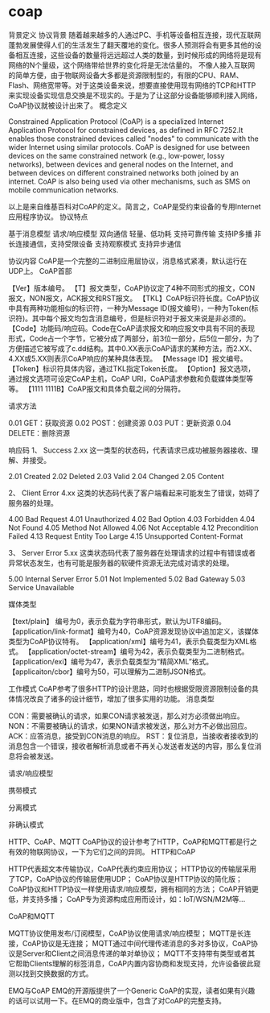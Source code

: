 # coap
背景定义
协议背景
随着越来越多的人通过PC、手机等设备相互连接，现代互联网蓬勃发展使得人们的生活发生了翻天覆地的变化。很多人预测将会有更多其他的设备相互连接，这些设备的数量将远远超过人类的数量，到时候形成的网络将是现有网络的N个量级，这个网络带给世界的变化将是无法估量的。
不像人接入互联网的简单方便，由于物联网设备大多都是资源限制型的，有限的CPU、RAM、Flash、网络宽带等。对于这类设备来说，想要直接使用现有网络的TCP和HTTP来实现设备实现信息交换是不现实的。于是为了让这部分设备能够顺利接入网络，CoAP协议就被设计出来了。
概念定义

Constrained Application Protocol (CoAP) is a specialized Internet Application Protocol for constrained devices, as defined in RFC 7252.It enables those constrained devices called "nodes" to communicate with the wider Internet using similar protocols. CoAP is designed for use between devices on the same constrained network (e.g., low-power, lossy networks), between devices and general nodes on the Internet, and between devices on different constrained networks both joined by an internet. CoAP is also being used via other mechanisms, such as SMS on mobile communication networks.

以上是来自维基百科对CoAP的定义。简言之，CoAP是受约束设备的专用Internet应用程序协议。
协议特点

基于消息模型
请求/响应模型
双向通信
轻量、低功耗
支持可靠传输
支持IP多播
非长连接通信，支持受限设备
支持观察模式
支持异步通信

协议内容
CoAP是一个完整的二进制应用层协议，消息格式紧凑，默认运行在UDP上。
CoAP首部

【Ver】版本编号。
【T】报文类型，CoAP协议定了4种不同形式的报文，CON报文，NON报文，ACK报文和RST报文。
【TKL】CoAP标识符长度。CoAP协议中具有两种功能相似的标识符，一种为Message ID(报文编号)，一种为Token(标识符)。其中每个报文均包含消息编号，但是标识符对于报文来说是非必须的。
【Code】功能码/响应码。Code在CoAP请求报文和响应报文中具有不同的表现形式，Code占一个字节，它被分成了两部分，前3位一部分，后5位一部分，为了方便描述它被写成了c.dd结构。其中0.XX表示CoAP请求的某种方法，而2.XX、4.XX或5.XX则表示CoAP响应的某种具体表现。
【Message ID】报文编号。
【Token】标识符具体内容，通过TKL指定Token长度。
【Option】报文选项，通过报文选项可设定CoAP主机，CoAP URI，CoAP请求参数和负载媒体类型等等。
【1111 1111B】CoAP报文和具体负载之间的分隔符。

请求方法

0.01 GET：获取资源
0.02 POST：创建资源
0.03 PUT：更新资源
0.04 DELETE：删除资源

响应码
1、 Success 2.xx
这一类型的状态码，代表请求已成功被服务器接收、理解、并接受。

2.01 Created
2.02 Deleted
2.03 Valid
2.04 Changed
2.05 Content

2、 Client Error 4.xx
这类的状态码代表了客户端看起来可能发生了错误，妨碍了服务器的处理。

4.00 Bad Request
4.01 Unauthorized
4.02 Bad Option
4.03 Forbidden
4.04 Not Found
4.05 Method Not Allowed
4.06 Not Acceptable
4.12 Precondition Failed
4.13 Request Entity Too Large
4.15 Unsupported Content-Format

3、 Server Error 5.xx
这类状态码代表了服务器在处理请求的过程中有错误或者异常状态发生，也有可能是服务器的软硬件资源无法完成对请求的处理。

5.00 Internal Server Error
5.01 Not Implemented
5.02 Bad Gateway
5.03 Service Unavailable

媒体类型

【text/plain】 编号为0，表示负载为字符串形式，默认为UTF8编码。
【application/link-format】编号为40，CoAP资源发现协议中追加定义，该媒体类型为CoAP协议特有。
【application/xml】编号为41，表示负载类型为XML格式。
【application/octet-stream】编号为42，表示负载类型为二进制格式。
【application/exi】编号为47，表示负载类型为“精简XML”格式。
【applicaiton/cbor】编号为50，可以理解为二进制JSON格式。

工作模式
CoAP参考了很多HTTP的设计思路，同时也根据受限资源限制设备的具体情况改良了诸多的设计细节，增加了很多实用的功能。
消息类型

CON：需要被确认的请求，如果CON请求被发送，那么对方必须做出响应。
NON：不需要被确认的请求，如果NON请求被发送，那么对方不必做出回应。
ACK：应答消息，接受到CON消息的响应。
RST：复位消息，当接收者接收到的消息包含一个错误，接收者解析消息或者不再关心发送者发送的内容，那么复位消息将会被发送。

请求/响应模型

携带模式

分离模式

非确认模式

HTTP、CoAP、MQTT
CoAP协议的设计参考了HTTP，CoAP和MQTT都是行之有效的物联网协议，一下为它们之间的异同。
HTTP和CoAP

HTTP代表超文本传输协议，CoAP代表约束应用协议；
HTTP协议的传输层采用了TCP，CoAP协议的传输层使用UDP；
CoAP协议是HTTP协议的简化版；
CoAP协议和HTTP协议一样使用请求/响应模型，拥有相同的方法；
CoAP开销更低，并支持多播；
CoAP专为资源构成应用而设计，如：IoT/WSN/M2M等...

CoAP和MQTT

MQTT协议使用发布/订阅模型，CoAP协议使用请求/响应模型；
MQTT是长连接，CoAP协议是无连接；
MQTT通过中间代理传递消息的多对多协议，CoAP协议是Server和Client之间消息传递的单对单协议；
MQTT不支持带有类型或者其它帮助Clients理解的标签消息，CoAP内置内容协商和发现支持，允许设备彼此窥测以找到交换数据的方式。

EMQ与CoAP
EMQ的开源版提供了一个Generic CoAP的实现，读者如果有兴趣的话可以试用一下。在EMQ的商业版中，包含了对CoAP的完整支持。
